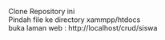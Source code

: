 Clone Repository ini<br>
Pindah file ke directory xammpp/htdocs<br>
buka laman web : http://localhost/crud/siswa
